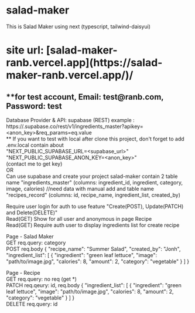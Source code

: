# salad-maker
 This is Salad Maker using next (typescript, tailwind-daisyui)
 <h1>site url: [salad-maker-ranb.vercel.app](https://salad-maker-ranb.vercel.app/)/</h1>
 <h2>**for test account, Email: test@ranb.com, Password: test</h2>

Database Provider & API: supabase (REST)
example : https://<url>.supabase.co/rest/v1/ingredients_master?apikey=<anon_key>&req_params=eq.value <br/>
** If you want to test with local after clone this project, don't forget to add .env.local contain about <br/>
"NEXT_PUBLIC_SUPABASE_URL=<supabase_url>" <br/>
"NEXT_PUBLIC_SUPABASE_ANON_KEY=<anon_key>" <br/>
(contact me to get key) <br/>
OR <br/>
Can use supabase and create your project salad-maker contain 2 table name "ingredients_master" (columns: ingredient_id, ingredient, category, image, calories) //need data with manual add
and table name "recipes_record" (columns: id, recipe_name, ingredient_list, created_by) <br/>

Require user login for auth to use feature "Create(POST), Update(PATCH) and Delete(DELETE)" <br/>
Read(GET) Show for all user and anonymous in page Recipe <br/>
Read(GET) Require auth user to display ingredients list for create recipe

Page - Salad Maker <br/>
GET req.query: category <br/>
POST req.body
{
    "recipe_name": "Summer Salad",
    "created_by": "Jonh",
    "ingredient_list": [
        {
            "ingredient": "green leaf lettuce",
            "image": "path/to/image.jpg",
            "calories": 8,
            "amount": 2,
            "category": "vegetable"
        }
    ]
} <br/>

Page - Recipe <br/>
GET req.query: no req (get *) <br/>
PATCH req.qeury: id, req.body
{
    "ingredient_list": [
        {
            "ingredient": "green leaf lettuce",
            "image": "path/to/image.jpg",
            "calories": 8,
            "amount": 2,
            "category": "vegetable"
        }
    ]
} <br/>
DELETE req.query: id

